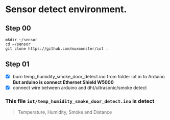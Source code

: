 # Sensor detect environment.
## Step 00
```
mkdir ~/sensor
cd ~/sensor
git clone https://github.com/muxmonster/iot .
```
## Step 01
- [x] burn temp_humidity_smoke_door_detect.ino from folder iot in to Arduino **But arduino is connect Ethernet Shield W5000**
- [x] connect wire between arduino and dht/ultrasonic/smoke detect
### This file `iot/temp_humidity_smoke_door_detect.ino` is detect
> Temperature, Humidity, Smoke and Distance
